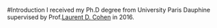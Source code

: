 #Introduction
I received my Ph.D degree from University Paris Dauphine supervised by Prof.[Laurent D. Cohen](https://www.ceremade.dauphine.fr/~cohen/) in 2016.

